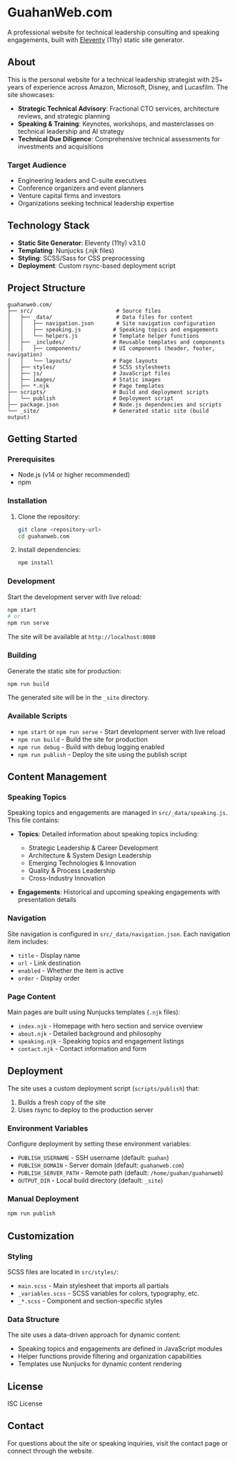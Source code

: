 # GuahanWeb.com

A professional website for technical leadership consulting and speaking engagements, built with [Eleventy](https://www.11ty.dev/) (11ty) static site generator.

## About

This is the personal website for a technical leadership strategist with 25+ years of experience across Amazon, Microsoft, Disney, and Lucasfilm. The site showcases:

- **Strategic Technical Advisory**: Fractional CTO services, architecture reviews, and strategic planning
- **Speaking & Training**: Keynotes, workshops, and masterclasses on technical leadership and AI strategy
- **Technical Due Diligence**: Comprehensive technical assessments for investments and acquisitions

### Target Audience

- Engineering leaders and C-suite executives
- Conference organizers and event planners
- Venture capital firms and investors
- Organizations seeking technical leadership expertise

## Technology Stack

- **Static Site Generator**: Eleventy (11ty) v3.1.0
- **Templating**: Nunjucks (.njk files)
- **Styling**: SCSS/Sass for CSS preprocessing
- **Deployment**: Custom rsync-based deployment script

## Project Structure

```
guahanweb.com/
├── src/                          # Source files
│   ├── _data/                    # Data files for content
│   │   ├── navigation.json       # Site navigation configuration
│   │   ├── speaking.js          # Speaking topics and engagements
│   │   └── helpers.js           # Template helper functions
│   ├── _includes/               # Reusable templates and components
│   │   ├── components/          # UI components (header, footer, navigation)
│   │   └── layouts/             # Page layouts
│   ├── styles/                  # SCSS stylesheets
│   ├── js/                      # JavaScript files
│   ├── images/                  # Static images
│   ├── *.njk                    # Page templates
├── scripts/                     # Build and deployment scripts
│   └── publish                  # Deployment script
├── package.json                 # Node.js dependencies and scripts
└── _site/                       # Generated static site (build output)
```

## Getting Started

### Prerequisites

- Node.js (v14 or higher recommended)
- npm

### Installation

1. Clone the repository:
   ```bash
   git clone <repository-url>
   cd guahanweb.com
   ```

2. Install dependencies:
   ```bash
   npm install
   ```

### Development

Start the development server with live reload:

```bash
npm start
# or
npm run serve
```

The site will be available at `http://localhost:8080`

### Building

Generate the static site for production:

```bash
npm run build
```

The generated site will be in the `_site` directory.

### Available Scripts

- `npm start` or `npm run serve` - Start development server with live reload
- `npm run build` - Build the site for production
- `npm run debug` - Build with debug logging enabled
- `npm run publish` - Deploy the site using the publish script

## Content Management

### Speaking Topics

Speaking topics and engagements are managed in `src/_data/speaking.js`. This file contains:

- **Topics**: Detailed information about speaking topics including:
  - Strategic Leadership & Career Development
  - Architecture & System Design Leadership
  - Emerging Technologies & Innovation
  - Quality & Process Leadership
  - Cross-Industry Innovation

- **Engagements**: Historical and upcoming speaking engagements with presentation details

### Navigation

Site navigation is configured in `src/_data/navigation.json`. Each navigation item includes:
- `title` - Display name
- `url` - Link destination
- `enabled` - Whether the item is active
- `order` - Display order

### Page Content

Main pages are built using Nunjucks templates (`.njk` files):
- `index.njk` - Homepage with hero section and service overview
- `about.njk` - Detailed background and philosophy
- `speaking.njk` - Speaking topics and engagement listings
- `contact.njk` - Contact information and form

## Deployment

The site uses a custom deployment script (`scripts/publish`) that:

1. Builds a fresh copy of the site
2. Uses rsync to deploy to the production server

### Environment Variables

Configure deployment by setting these environment variables:

- `PUBLISH_USERNAME` - SSH username (default: `guahan`)
- `PUBLISH_DOMAIN` - Server domain (default: `guahanweb.com`)
- `PUBLISH_SERVER_PATH` - Remote path (default: `/home/guahan/guahanweb`)
- `OUTPUT_DIR` - Local build directory (default: `_site`)

### Manual Deployment

```bash
npm run publish
```

## Customization

### Styling

SCSS files are located in `src/styles/`:
- `main.scss` - Main stylesheet that imports all partials
- `_variables.scss` - SCSS variables for colors, typography, etc.
- `_*.scss` - Component and section-specific styles

### Data Structure

The site uses a data-driven approach for dynamic content:
- Speaking topics and engagements are defined in JavaScript modules
- Helper functions provide filtering and organization capabilities
- Templates use Nunjucks for dynamic content rendering

## License

ISC License

## Contact

For questions about the site or speaking inquiries, visit the contact page or connect through the website.